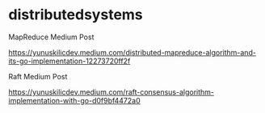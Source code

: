# distributedsystems

MapReduce Medium Post

https://yunuskilicdev.medium.com/distributed-mapreduce-algorithm-and-its-go-implementation-12273720ff2f

Raft Medium Post

https://yunuskilicdev.medium.com/raft-consensus-algorithm-implementation-with-go-d0f9bf4472a0
